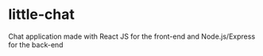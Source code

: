 # little-chat
Chat application made with React JS for the front-end and Node.js/Express for the back-end
